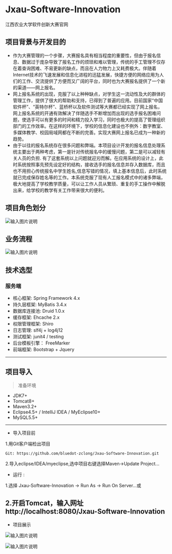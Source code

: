 # Jxau-Software-Innovation
江西农业大学软件创新大赛官网


## 项目背景与开发目的
-  作为大赛管理的一个步骤，大赛报名具有相当程度的重要性，但由于报名信息、数据过于庞杂导致了报名工作的烦琐和难以管理，传统的手工管理不仅存在着查询困难、不易更新的缺点，而且在人力物力上又耗费极大。伴随着Internet技术的飞速发展和信息化进程的迅猛发展，快捷方便的网络应用为人们的工作、交流提供了方便而又广阔的平台，同时也为大赛报名提供了一个新的渠道——网上报名。
-  网上报名系统的出现，克服了以上种种缺点，对学生这一流动性及大的群体的管理工作，提供了很大的帮助和支持，已得到了普遍的应用。目前国家“中国软件杯”、“英特尔杯”、蓝桥杯以及软件测试等大赛都已经实现了网上报名，网上报名系统的开通有效解决了伴随选手不断增加而出现的选手报名困难问题，使选手可以有更多的时间和精力投入学习，同时也极大的提高了管理组织部门的工作效率。在这样的环境下，学校的信息化建设也不例外：数字教室、多媒体教学、校园局域网都在不断的完善。实现大赛网上报名已成为一种新的趋势。
-  由于以往的报名系统存在很多问题和弊端。本项目设计开发的报名信息处理系统主要出于两种考虑，第一是针对传统报名中的缓慢问题，第二是可以减轻有关人员的负担. 有了这套系统以上问题就迎刃而解。在应用系统的设计上，此时系统按照事先预先设定好的结构，接收选手的报名信息并存入数据库，而且也不用担心传统报名中学生姓名,信息写错的情况，填上基本信息后，此时系统就已完成保存姓名等的工作。本系统克服了现有人工报名模式中的诸多弊端，极大地提高了学校教学质量，可以让工作人员从繁琐、重复的手工操作中解脱出来，给学校的教学有关工作带来很大的便利。


## 项目角色划分

![输入图片说明](https://images.gitee.com/uploads/images/2018/0826/112933_199248d2_1222466.png "屏幕截图.png")


## 业务流程

![输入图片说明](https://images.gitee.com/uploads/images/2018/0826/115547_bced8ee2_1222466.png "屏幕截图.png")


## 技术选型
### 服务端
- 核心框架: Spring Framework 4.x 
- 持久层框架: MyBatis 3.4.x      
- 数据库连接池: Druid 1.0.x      
- 缓存框架: Ehcache 2.x      
- 权限管理框架: Shiro      
- 日志管理: slf4j + log4j12      
- 测试框架: junit4 / testing      
- 后台模板引擎： FreeMarker      
- 前端框架: Bootstrap + Jquery
--------------------

## 项目导入
> 准备环境
- JDK7+
- Tomcat8+
- Maven3.2+
- Eclipse4.5+ / IntelliJ IDEA / MyEclipse10+
- MySQL5.5+

--------------------

- 导入项目前

1.用Git客户端检出项目
```
Git: https://github.com/bluedot-zclong/Jxau-Software-Innovation.git
```

2.导入eclipse/IDEA/myeclipse,选中项目右键选择Maven->Update Project...

- 运行 :     

1.选择 Jxau-Software-Innovation -> Run As -> Run On Server...或

2.开启Tomcat，输入网址 http://localhost:8080/Jxau-Software-Innovation
--------------------

- 项目展示

![输入图片说明](https://images.gitee.com/uploads/images/2018/0826/120424_ec819fd9_1222466.png "屏幕截图.png")

![输入图片说明](https://images.gitee.com/uploads/images/2018/0826/121037_71ec749b_1222466.png "屏幕截图.png")


